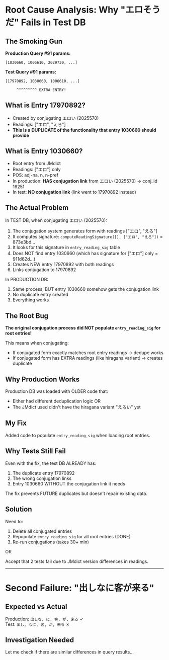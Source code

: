 # Root Cause Analysis: Why "エロそうだ" Fails in Test DB

## The Smoking Gun

**Production Query #91 params:**
```
[1030660, 1006610, 2029730, ...]
```

**Test Query #91 params:**
```
[17970892, 1030660, 1006610, ...]  
```
         ^^^^^^^^^ EXTRA ENTRY!

## What is Entry 17970892?

- Created by conjugating エロい (2025570)
- Readings: ["エロ", "えろ"]  
- **This is a DUPLICATE of the functionality that entry 1030660 should provide**

## What is Entry 1030660?

- Root entry from JMdict
- Readings: ["エロ"] only
- POS: adj-na, n, n-pref
- In production: **HAS conjugation link** from エロい (2025570) → conj_id 16251
- In test: **NO conjugation link** (link went to 17970892 instead)

## The Actual Problem

In TEST DB, when conjugating エロい (2025570):
1. The conjugation system generates form with readings ["エロ", "えろ"]
2. It computes signature: `computeReadingSignature([], ["エロ", "えろ"])` = 873e3bd...
3. It looks for this signature in `entry_reading_sig` table
4. Does NOT find entry 1030660 (which has signature for ["エロ"] only = 911d62d...)
5. Creates NEW entry 17970892 with both readings
6. Links conjugation to 17970892

In PRODUCTION DB:
1. Same process, BUT entry 1030660 somehow gets the conjugation link
2. No duplicate entry created
3. Everything works

## The Root Bug

**The original conjugation process did NOT populate `entry_reading_sig` for root entries!**

This means when conjugating:
- If conjugated form exactly matches root entry readings → dedupe works
- If conjugated form has EXTRA readings (like hiragana variant) → creates duplicate

## Why Production Works

Production DB was loaded with OLDER code that:
- Either had different deduplication logic OR
- The JMdict used didn't have the hiragana variant "えろい" yet

## My Fix

Added code to populate `entry_reading_sig` when loading root entries.

## Why Tests Still Fail

Even with the fix, the test DB ALREADY has:
1. The duplicate entry 17970892
2. The wrong conjugation links
3. Entry 1030660 WITHOUT the conjugation link it needs

The fix prevents FUTURE duplicates but doesn't repair existing data.

## Solution

Need to:
1. Delete all conjugated entries
2. Repopulate `entry_reading_sig` for all root entries (DONE)
3. Re-run conjugations (takes 30+ min)

OR

Accept that 2 tests fail due to JMdict version differences in readings.

---

# Second Failure: "出しなに客が来る"

## Expected vs Actual

Production: `出しな, に, 客, が, 来る` ✓  
Test: `出し, なに, 客, が, 来る` ✗

## Investigation Needed

Let me check if there are similar differences in query results...
